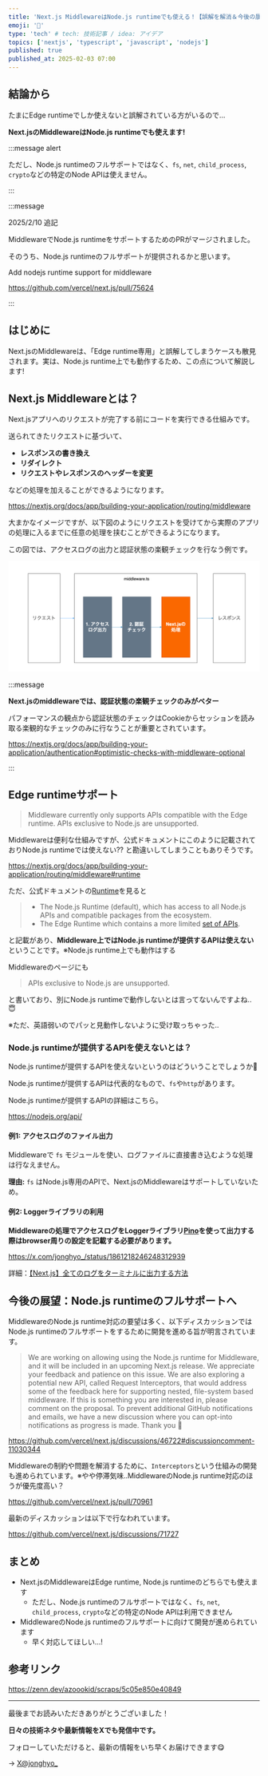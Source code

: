 ```yaml
---
title: 'Next.js MiddlewareはNode.js runtimeでも使える！【誤解を解消＆今後の展望】'
emoji: '🙆'
type: 'tech' # tech: 技術記事 / idea: アイデア
topics: ['nextjs', 'typescript', 'javascript', 'nodejs']
published: true
published_at: 2025-02-03 07:00
---
```


## 結論から

たまにEdge runtimeでしか使えないと誤解されている方がいるので...

**Next.jsのMiddlewareはNode.js runtimeでも使えます!**

:::message alert

ただし、Node.js runtimeのフルサポートではなく、`fs`, `net`, `child_process`, `crypto`などの特定のNode APIは使えません。

:::

:::message

2025/2/10 追記

MiddlewareでNode.js runtimeをサポートするためのPRがマージされました。

そのうち、Node.js runtimeのフルサポートが提供されるかと思います。

Add nodejs runtime support for middleware

https://github.com/vercel/next.js/pull/75624

:::

## はじめに

Next.jsのMiddlewareは、「Edge runtime専用」と誤解してしまうケースも散見されます。実は、Node.js runtime上でも動作するため、この点について解説します!

## Next.js Middlewareとは？

Next.jsアプリへのリクエストが完了する前にコードを実行できる仕組みです。

送られてきたリクエストに基づいて、

- **レスポンスの書き換え**
- **リダイレクト**
- **リクエストやレスポンスのヘッダーを変更**

などの処理を加えることができるようになります。

https://nextjs.org/docs/app/building-your-application/routing/middleware

大まかなイメージですが、以下図のようにリクエストを受けてから実際のアプリの処理に入るまでに任意の処理を挟むことができるようになります。

この図では、アクセスログの出力と認証状態の楽観チェックを行なう例です。

![Middleware overview](/images/nextjs-middleware/middleware-overview.png)

:::message

**Next.jsのmiddlewareでは、認証状態の楽観チェックのみがベター**

パフォーマンスの観点から認証状態のチェックはCookieからセッションを読み取る楽観的なチェックのみに行なうことが重要とされています。

https://nextjs.org/docs/app/building-your-application/authentication#optimistic-checks-with-middleware-optional

:::

## Edge runtimeサポート

> Middleware currently only supports APIs compatible with the Edge runtime. APIs exclusive to Node.js are unsupported.

Middlewareは便利な仕組みですが、公式ドキュメントにこのように記載されておりNode.js runtimeでは使えない?? と勘違いしてしまうこともありそうです。

https://nextjs.org/docs/app/building-your-application/routing/middleware#runtime

ただ、公式ドキュメントの[Runtime](https://nextjs.org/docs/app/building-your-application/rendering/edge-and-nodejs-runtimes)を見ると

> - The Node.js Runtime (default), which has access to all Node.js APIs and compatible packages from the ecosystem.
> - The Edge Runtime which contains a more limited [set of APIs](https://nextjs.org/docs/app/api-reference/edge).

と記載があり、**Middleware上ではNode.js runtimeが提供するAPIは使えない**ということです。※Node.js runtime上でも動作はする

Middlewareのページにも

> APIs exclusive to Node.js are unsupported.

と書いており、別にNode.js runtimeで動作しないとは言ってないんですよね.. 😇

※ただ、英語弱いのでパッと見動作しないように受け取っちゃった..

### Node.js runtimeが提供するAPIを使えないとは？

Node.js runtimeが提供するAPIを使えないというのはどういうことでしょうか🤔

Node.js runtimeが提供するAPIは代表的なもので、`fs`や`http`があります。

Node.js runtimeが提供するAPIの詳細はこちら。

https://nodejs.org/api/

#### 例1: アクセスログのファイル出力

Middlewareで `fs` モジュールを使い、ログファイルに直接書き込むような処理は行なえません。

**理由:** `fs` はNode.js専用のAPIで、Next.jsのMiddlewareはサポートしていないため。

#### 例2: Loggerライブラリの利用

**Middlewareの処理でアクセスログをLoggerライブラリ[Pino](https://github.com/pinojs/pino)を使って出力する際はbrowser周りの設定を記載する必要があります。**

https://x.com/jonghyo_/status/1861218246248312939

詳細：[【Next.js】全てのログをターミナルに出力する方法](https://qiita.com/P-man_Brown/items/0f0e0613fd9bb3e8c99c)

## 今後の展望：Node.js runtimeのフルサポートへ

MiddlewareのNode.js runtime対応の要望は多く、以下ディスカッションではNode.js runtimeのフルサポートをするために開発を進める旨が明言されています。

> We are working on allowing using the Node.js runtime for Middleware, and it will be included in an upcoming Next.js release. We appreciate your feedback and patience on this issue. We are also exploring a potential new API, called Request Interceptors, that would address some of the feedback here for supporting nested, file-system based middleware. If this is something you are interested in, please comment on the proposal. To prevent additional GitHub notifications and emails, we have a new discussion where you can opt-into notifications as progress is made. Thank you 🙏

https://github.com/vercel/next.js/discussions/46722#discussioncomment-11030344

Middlewareの制約や問題を解消するために、`Interceptors`という仕組みの開発も進められています。※やや停滞気味..MiddlewareのNode.js runtime対応のほうが優先度高い？

https://github.com/vercel/next.js/pull/70961

最新のディスカッションは以下で行なわれています。

https://github.com/vercel/next.js/discussions/71727

## まとめ

- Next.jsのMiddlewareはEdge runtime, Node.js runtimeのどちらでも使えます
  - ただし、Node.js runtimeのフルサポートではなく、`fs`, `net`, `child_process`, `crypto`などの特定のNode APIは利用できません
- MiddlewareのNode.js runtimeのフルサポートに向けて開発が進められています
  - 早く対応してほしい...!

## 参考リンク

https://zenn.dev/azoookid/scraps/5c05e850e40849

---

最後までお読みいただきありがとうございました！  

**日々の技術ネタや最新情報をXでも発信中です。**

フォローしていただけると、最新の情報をいち早くお届けできます😋

→ [X@jonghyo\_](https://x.com/jonghyo_)
